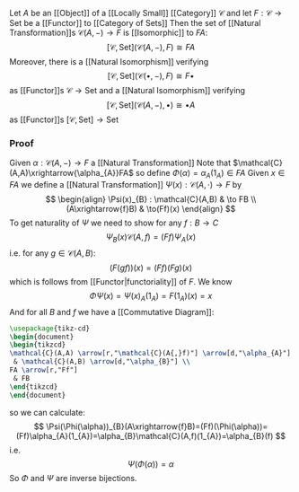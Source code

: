 Let $A$ be an [[Object]] of a [[Locally Small]] [[Category]] $\mathcal{C}$ 
and let $F:\mathcal{C}\to \mathrm{Set}$ be a [[Functor]] to [[Category of Sets]]
Then the set of [[Natural Transformation]]s $\mathcal{C}(A,-)\to F$
is [[Isomorphic]] to $FA$:
$$
[\mathcal{C},\mathrm{Set}](\mathcal{C}(A,-),F) \cong FA
$$
Moreover, there is a [[Natural Isomorphism]] verifying
$$
[\mathcal{C},\mathrm{Set}](\mathcal{C}(\bullet,-),F) \cong F\bullet
$$
as [[Functor]]s $\mathcal{C}\to \mathrm{Set}$
and a [[Natural Isomorphism]] verifying
$$
[\mathcal{C},\mathrm{Set}](\mathcal{C}(A,-),\bullet) \cong \bullet A
$$
as [[Functor]]s $[\mathcal{C},\mathrm{Set}]\to \mathrm{Set}$
### Proof
Given $\alpha:\mathcal{C}(A,-)\to F$ a [[Natural Transformation]]
Note that $\mathcal{C}(A,A)\xrightarrow{\alpha_{A}}FA$
so define $\Phi(\alpha)=\alpha_{A}(1_{A})\in FA$
Given $x\in FA$ 
we define a [[Natural Transformation]] $\Psi(x):\mathcal{C}(A,\cdot)\to F$ by
$$
\begin{align}
\Psi(x)_{B} : \mathcal{C}(A,B) & \to FB \\
(A\xrightarrow{f}B)  & \to(Ff)(x)
\end{align}
$$
To get naturality of $\Psi$ we need to show for any $f:B\to C$
$$
\Psi_{B}(x)\mathcal{C}(A,f) = (Ff) \Psi_{A}(x)
$$
i.e. for any $g\in \mathcal{C}(A,B)$:
$$
(F(gf))(x) = (Ff)(Fg)(x)
$$
which is follows from [[Functor|functoriality]] of $F$.
We know 
$$
\Phi\Psi(x) = \Psi(x)_{A}(1_{A}) = F(1_{A})(x)=x
$$
And for all $B$ and $f$ we have a [[Commutative Diagram]]:
```tikz
\usepackage{tikz-cd}
\begin{document}
\begin{tikzcd}
\mathcal{C}(A,A) \arrow[r,"\mathcal{C}(A{,}f)"] \arrow[d,"\alpha_{A}"]
 & \mathcal{C}(A,B) \arrow[d,"\alpha_{B}"] \\
FA \arrow[r,"Ff"]
 & FB
\end{tikzcd}
\end{document}
```
so we can calculate:
$$
\Psi(\Phi(\alpha))_{B}(A\xrightarrow{f}B)=(Ff)(\Phi(\alpha))=(Ff)\alpha_{A}(1_{A})=\alpha_{B}\mathcal{C}(A,f)(1_{A})=\alpha_{B}(f)
$$
i.e. 
$$
\Psi(\Phi(\alpha))=\alpha
$$
So $\Phi$ and $\Psi$ are inverse bijections.


